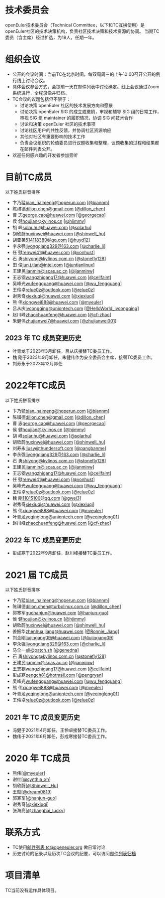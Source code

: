 # 技术委员会

openEuler技术委员会（Technical Committee，以下和TC互换使用）是openEuler社区的技术决策机构，负责社区技术决策和技术资源的协调。
当期TC委员（含主席）经过扩选，为19人，任期一年。

# 组织会议

- 公开的会议时间：当前TC在北京时间，每双周周三的上午10:00召开公开的例行线上讨论会议。
- 具体会议参会方式，会提前一天在邮件列表中讨论确定。线上会议通过Zoom系统进行，全程录像并归档。
- TC会议的议题包括但不限于：
    +  讨论决策 openEuler 社区的技术发展方向和愿景
    +  讨论决策 openEuler SIG 的成立或撤销，审视和辅导 SIG 组的日常工作，审视 SIG 组 maintainer 的履职情况，协调 SIG 间技术合作
    +  讨论和决策 openEuler 社区的技术事项
    +  讨论社区用户的共性反馈，并协调社区资源响应
    +  其他对社区有重要影响的技术工作
    +  负责会议组织的轮值委员进行议题收集和整理，议题收集的过程和结果都在邮件列表公开。
- 欢迎任何感兴趣的开发者参加旁听

# 目前TC成员 

以下姓氏拼音排序

- 卞乃猛<bian_naimeng@hoperun.com> [[@biannm](https://gitee.com/biannm)]
- 陈祺德<dillon.chen@gmail.com> [[@dillon_chen](https://gitee.com/dillon_chen)]
- 曹  志<george.cao@huawei.com> [[@georgecao](https://gitee.com/georgecao)]
- 侯  健<houjian@kylinos.cn> [[@hjimmy](https://gitee.com/hjimmy)]
- 胡  峰<solar.hu@huawei.com> [[@solarhu](https://gitee.com/solarhu)]
- 胡欣蔚<huxinwei@huawei.com> [[@shinwell_hu](https://gitee.com/shinwell_hu)]
- 胡亚弟<514118380@qq.com> [[@huyd12](https://gitee.com/huyd12)]
- 李永强<liyongqiang329@163.com> [[@charlie_li](https://gitee.com/charlie_li)]
- 任  慰<renwei41@huawei.com> [[@vonhust](https://gitee.com/vonhust)]
- 石  勇<shiyong@kylinos.com.cn> [[@stonefly128](https://gitee.com/stonefly128)]
- 田  俊<jun.j.tian@intel.com> [[@juntianlinux](https://gitee.com/juntianlinux)]
- 王建民<jianmin@iscas.ac.cn> [[@jianminw](https://gitee.com/jianminw)]
- 王志钢<wangzhigang17@huawei.com>  [[@cellfaint](https://gitee.com/cellfaint)]
- 吴峰光<wufengguang@huawei.com> [[@wu_fengguang](https://gitee.com/wu_fengguang)]
- 王伶卓<relue0z@outlook.com> [[@relue0z](https://gitee.com/relue0z)]
- 谢秀奇<xiexiuqi@huawei.com> [[@xiexiuqi](https://gitee.com/xiexiuqi)]
- 熊  伟<xiongwei888@huawei.com> [[@myeuler](https://gitee.com/myeuler)]
- 吕从庆<lvcongqing@uniontech.com> [[@HelloWorld_lvcongqing](https://gitee.com/HelloWorld_lvcongqing)]
- 赵川峰<zhaochuanfeng@huawei.com> [[@cf-zhao](https://gitee.com/cf-zhao)]
- 朱健伟<zhujianwei7@huawei.com> [[@zhujianwei001](https://gitee.com/zhujianwei001)]

## 2023 年 TC 成员变更历史
- 叶青龙于2023年3月卸任，吕从庆接替TC委员工作。
- 魏  刚于2023年9月卸任，朱健伟作为安全委员会主席，接替TC委员工作。
- 刘寿永于2023年12月卸任

# 2022年TC成员 

以下姓氏拼音排序

- 卞乃猛<bian_naimeng@hoperun.com> [[@biannm](https://gitee.com/biannm)]
- 陈祺德<dillon.chen@gmail.com> [[@dillon_chen](https://gitee.com/dillon_chen)]
- 曹  志<george.cao@huawei.com> [[@georgecao](https://gitee.com/georgecao)]
- 侯  健<houjian@kylinos.cn> [[@hjimmy](https://gitee.com/hjimmy)]
- 胡  峰<solar.hu@huawei.com> [[@solarhu](https://gitee.com/solarhu)]
- 胡欣蔚<huxinwei@huawei.com> [[@shinwell_hu](https://gitee.com/shinwell_hu)]
- 刘寿永<liusy@thundersoft.com> [[@pangbanme](https://gitee.com/pangbanme)]
- 李永强<liyongqiang329@163.com> [[@charlie_li](https://gitee.com/charlie_li)]
- 石  勇<shiyong@kylinos.com.cn> [[@stonefly128](https://gitee.com/stonefly128)]
- 王建民<jianmin@iscas.ac.cn> [[@jianminw](https://gitee.com/jianminw)]
- 王志钢<wangzhigang17@huawei.com>  [[@cellfaint](https://gitee.com/cellfaint)]
- 任  慰<renwei41@huawei.com> [[@vonhust](https://gitee.com/vonhust)]
- 吴峰光<wufengguang@huawei.com> [[@wu_fengguang](https://gitee.com/wu_fengguang)]
- 王伶卓<relue0z@outlook.com> [[@relue0z](https://gitee.com/relue0z)]
- 魏  刚<11015100@qq.com> [[@gwei3](https://gitee.com/gwei3)]
- 谢秀奇<xiexiuqi@huawei.com> [[@xiexiuqi](https://gitee.com/xiexiuqi)]
- 熊  伟<xiongwei888@huawei.com> [[@myeuler](https://gitee.com/myeuler)]
- 叶青龙<yeqinglong@uniontech.com> [[@yeqinglong01](https://gitee.com/yeqinglong01)]
- 赵川峰<zhaochuanfeng@huawei.com> [[@cf-zhao](https://gitee.com/cf-zhao)]

## 2022 年 TC 成员变更历史
- 彭成寒于2022年9月卸任，赵川峰接替TC委员工作。

# 2021 届 TC成员

以下姓氏拼音排序

- 卞乃猛<bian_naimeng@hoperun.com> [[@biannm](https://gitee.com/biannm)]
- 陈祺德<dillon.chen@turbolinux.com.cn> [[@dillon_chen](https://gitee.com/dillon_chen)]
- 郭寒军<guohanjun@huawei.com> [[@hanjun-guo](https://gitee.com/hanjun-guo)]
- 侯  健<houjian@kylinos.cn> [[@hjimmy](https://gitee.com/hjimmy)]
- 胡欣蔚<huxinwei@huawei.com> [[@shinwell_hu](https://gitee.com/shinwell_hu)]
- 姜振华<zhenhua.jiang@huawei.com> [[@Ronnie_Jiang](https://gitee.com/Ronnie_Jiang)]
- 刘金刚<liujingang09@huawei.com> [[@liujingang09](https://gitee.com/liujingang09)]
- 李永强<liyongqiang329@163.com> [[@charlie_li](https://gitee.com/charlie_li)]
- 马全一<eli@patch.sh> [[@genedna](https://gitee.com/genedna)]
- 石  勇<shiyong@kylinos.com.cn> [[@stonefly128](https://gitee.com/stonefly128)]
- 王建民<jianmin@iscas.ac.cn> [[@jianminw](https://gitee.com/jianminw)]
- 王志钢<wangzhigang17@huawei.com>  [[@cellfaint](https://gitee.com/cellfaint)]
- 彭成寒<pengch81@hotmail.com> [[@pengryan](https://gitee.com/pengryan)]
- 吴峰光<wufengguang@huawei.com> [[@wu_fengguang](https://gitee.com/wu_fengguang)]
- 熊  伟<xiongwei888@huawei.com> [[@myeuler](https://gitee.com/myeuler)]
- 叶青龙<yeqinglong@uniontech.com> [[@yeqinglong01](https://gitee.com/yeqinglong01)]
- 王伶卓<relue0z@outlook.com> [[@relue0z](https://gitee.com/relue0z)]

## 2021 年 TC 成员变更历史
- 冯健于2021年4月卸任，王伶卓接替TC委员工作。
- 魏伟于2021年6月卸任，彭成寒接替TC委员工作。

# 2020 年 TC成员

- 熊伟[[@myeuler](https://gitee.com/myeuler)]
- 谢红[[@cynthia_xh](https://gitee.com/cynthia_xh)]
- 胡欣蔚[[@Shinwell_Hu](https://gitee.com/Shinwell_Hu)]
- 王勋[[@dream0819](https://gitee.com/dream0819)]
- 郭寒军[[@hanjun-guo](https://gitee.com/hanjun-guo)]
- 谢秀奇[[@xiexiuqi](https://gitee.com/xiexiuqi)]
- 张海亮[[@zhanghai_lucky](https://gitee.com/zhanghailiang_lucky)]

# 联系方式

- TC使用[邮件列表 tc@openeuler.org](mailto:tc@openeuler.org) 做日常讨论
- 历史讨论的记录以及历次TC会议的纪要，可以访问[邮件列表归档](https://mailweb.openeuler.org/hyperkitty/list/tc@openeuler.org/)

# 项目清单

TC当前没有运作具体项目。
